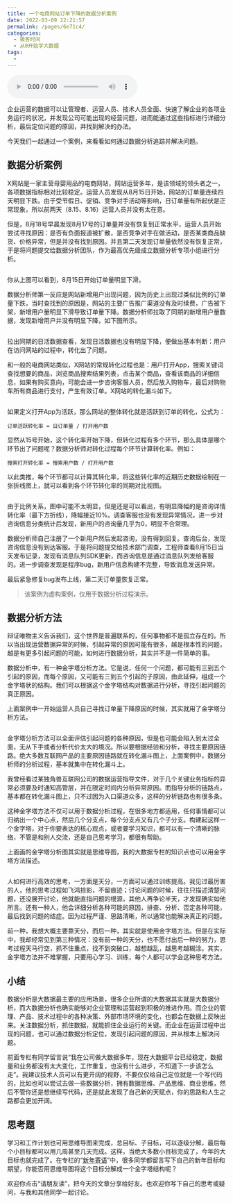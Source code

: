 ```yaml
---
title: 一个电商网站订单下降的数据分析案例
date: 2022-03-09 22:21:57
permalink: /pages/6e71c4/
categories:
  - 极客时间
  - 从0开始学大数据
tags:
  - 
---
```

<audio title="33.一个电商网站订单下降的数据分析案例" src="https://static001.geekbang.org/resource/audio/77/81/776941476d95b080cd73a2aa42867d81.mp3" controls="controls"></audio> 
<p>企业运营的数据可以让管理者、运营人员、技术人员全面、快速了解企业的各项业务运行的状况，并发现公司可能出现的经营问题，进而能通过这些指标进行详细分析，最后定位问题的原因，并找到解决的办法。</p><p>今天我们一起<span class="orange">通过一个案例，来看看如何通过数据分析追踪并解决问题。</span></p><h2>数据分析案例</h2><p>X网站是一家主营母婴用品的电商网站，网站运营多年，是该领域的领头者之一，各项数据指标相对比较稳定。运营人员发现从8月15日开始，网站的订单量连续四天明显下跌。由于受节假日、促销、竞争对手活动等影响，日订单量有所起伏是正常现象，所以前两天（8.15、8.16）运营人员并没有太在意。</p><p>但是，8月18号早晨发现8月17号的订单量并没有恢复到正常水平，运营人员开始尝试寻找原因：是否有负面报道被扩散，是否竞争对手在做活动，是否某类商品缺货、价格异常，但是并没有找到原因。并且第二天发现订单量依然没有恢复正常，于是将问题提交给数据分析团队，作为最高优先级成立数据分析专项小组进行分析。</p><p><img src="https://static001.geekbang.org/resource/image/bd/81/bd5c51c805f28b35222314126207c881.png" alt=""></p><p>你从上图可以看到，8月15日开始订单量明显下滑。</p><p>数据分析师第一反应是网站新增用户出现问题，因为历史上出现过类似比例的订单量下跌，当时查找到的原因是，网站的主要广告推广渠道没有及时续费，广告被下架，新增用户量明显下滑导致订单量下降。数据分析师拉取了同期的新增用户量数据，发现新增用户并没有明显下降，如下图所示。</p><!-- [[[read_end]]] --><p><img src="https://static001.geekbang.org/resource/image/10/0e/1011a21bfa6c536936672737739f210e.png" alt=""></p><p>拉出同期的日活数据查看，发现日活数据也没有明显下降，便做出基本判断：用户在访问网站的过程中，转化出了问题。</p><p>和一般的电商网站类似，X网站的常规转化过程也是：用户打开App，搜索关键词查找想要的商品，浏览商品搜索结果列表，点击某个商品，查看该商品的详细信息，如果有购买意向，可能会进一步咨询客服人员，然后放入购物车，最后对购物车所有商品进行支付，产生有效订单。X网站的转化漏斗如下。</p><p><img src="https://static001.geekbang.org/resource/image/33/e8/33c1d854f4186d503891649e224a73e8.png" alt=""></p><p>如果定义打开App为活跃，那么网站的整体转化就是活跃到订单的转化，公式为：</p><pre><code>订单活跃转化率 = 日订单量 / 打开用户数
</code></pre><p>显然从15号开始，这个转化率开始下降，但转化过程有多个环节，那么具体是哪个环节出了问题呢？数据分析师对转化过程每个环节计算转化率。例如：</p><pre><code>搜索打开转化率 = 搜索用户数 / 打开用户数
</code></pre><p>以此类推，每个环节都可以计算其转化率，将这些转化率的近期历史数据绘制在一张折线图上，就可以看到各个环节转化率的同期对比视图。</p><p><img src="https://static001.geekbang.org/resource/image/c4/93/c4f561efd2d19751129efb9a8f7d4d93.png" alt=""></p><p>由于比例关系，图中可能不太明显，但是还是可以看出，有明显降幅的是咨询详情转化率（最下方折线），降幅接近10%。调查客服也没有发现异常情况，进一步对咨询信息分类统计后发现，新用户的咨询量几乎为0，明显不合常理。</p><p>数据分析师自己注册了一个新用户然后发起咨询，没有得到回复。查询后台，发现咨询信息没有到达客服。于是将问题提交给技术部门调查，工程师查看8月15日当天发布记录，发现有消息队列SDK更新，而咨询信息是通过消息队列发给客服的。进一步调查发现是程序bug，新用户信息构建不完整，导致消息发送异常。</p><p>最后紧急修复bug发布上线，第二天订单量恢复正常。</p><blockquote>
<p>该案例为虚构案例，仅用于数据分析过程演示。</p>
</blockquote><h2>数据分析方法</h2><p>辩证唯物主义告诉我们，这个世界是普遍联系的，任何事物都不是孤立存在的。所以当出现运营数据异常的时候，引起异常的原因可能有很多，越是根本性的问题，越是有更多引起问题的可能，如何进行数据分析，其实并不是一件简单的事。</p><p>数据分析中，有一种金字塔分析方法。它是说，任何一个问题，都可能有三到五个引起的原因，而每个原因，又可能有三到五个引起的子原因，由此延伸，组成一个金字塔状的结构。我们可以根据这个金字塔结构对数据进行分析，寻找引起问题的真正原因。</p><p>上面案例中一开始运营人员自己寻找订单量下降原因的时候，其实就用了金字塔分析方法。</p><p><img src="https://static001.geekbang.org/resource/image/d1/15/d1665eb4df5c09166d48eb93c3b6e515.png" alt=""></p><p>金字塔分析方法可以全面评估引起问题的各种原因，但是也可能会陷入到太过全面，无从下手或者分析代价太大的境况。所以要根据经验和分析，寻找主要原因链路。绝大多数互联网产品的主要原因链路就在转化漏斗图上，上面案例中，数据分析师的分析过程，基本就集中在转化漏斗上。</p><p>我曾经看过某独角兽互联网公司的数据运营指导文件，对于几个关键业务指标的异常必须要及时通知高管层，并在限定时间内分析异常原因。而指导分析的链路点，基本都在转化漏斗图上，只不过因为入口渠道众多，这样的分析链路也有很多条。</p><p>这种金字塔方法不仅可以用于数据分析过程，在很多地方都适用，任何事情都可以归纳出一个中心点，然后几个分支点，每个分支点又有几个子分支。构建起这样一个金字塔，对于你要表达的核心观点，或者要学习知识，都可以有一个清晰的脉络，不管是和别人交流，还是自己思考学习，都很有帮助。</p><p>上面画的金字塔分析图其实就是思维导图，我的大数据专栏的知识点也可以用金字塔方法描述。</p><p><img src="https://static001.geekbang.org/resource/image/d4/11/d4ad054351a04066650bd15d2dc28d11.png" alt=""></p><p>人如何进行高效的思考，一方面是天分，一方面可以通过训练提高。我见过最厉害的人，他的思考过程如飞鸿掠影，不留痕迹；讨论问题的时候，往往只描述清楚问题，还没展开讨论，他就能直指问题的根源，其他人再争论半天，才发现确实如他所言。还有一种人，他会详细分析各种可能的原因，排查、分析、否定各种可能，最后找到问题的结症。因为过程严谨、思路清晰，所以通常也能解决真正的问题。</p><p>前一种，我想大概主要靠天分，而后一种，其实就是使用金字塔方法。但是在实际中，我却经常见到第三种情况：没有前一种的天分，也不愿付出后一种的努力，思考过程天马行空，抓不住重点，找不到突破口，越想越乱，越思考越糊涂。其实，金字塔方法并不难掌握，只要用心学习、训练，每个人都可以学会这种思考方法。</p><h2>小结</h2><p>数据分析是大数据最主要的应用场景，很多企业所谓的大数据其实就是大数据分析，而大数据分析也确实能够对企业管理和运营起到积极的推进作用。而企业的管理、产品、技术过程中的各种决策、外部市场环境的变化，也都会在数据上反映出来。关注数据分析，抓住数据，就能抓住企业运行的关键。而企业在运营过程中出现的问题，也可以通过数据分析定位，发现引起问题的原因，并从根本上解决问题。</p><p>前面专栏有同学留言说“我在公司做大数据多年，现在大数据平台已经稳定，数据量和业务都没有太大变化，工作重复，也没有什么进步，不知道下一步该怎么走”。我建议技术人员可以有更开阔的视野，不要仅仅给自己定位就是一个写代码的，比如也可以尝试去做一些数据分析，拥有数据思维、产品思维、商业思维，然后不管你还是想继续写代码，还是就此发现了自己新的天赋点，你的思路和人生之路都会更加开阔。</p><h2>思考题</h2><p>学习和工作计划也可用思维导图来完成，总目标、子目标，可以逐级分解，最后每个小目标都可以用几周甚至几天完成。这样，当绝大多数小目标完成了，今年的大目标也就完成了。在专栏的“<a href="http://time.geekbang.org/column/article/75682">新年寄语</a>”中，很多同学都留言写下自己的新年目标和期望，你能否用思维导图将这个目标分解成一个金字塔结构呢？</p><p>欢迎你点击“请朋友读”，把今天的文章分享给好友。也欢迎你写下自己的思考或疑问，与我和其他同学一起讨论。</p><p></p>